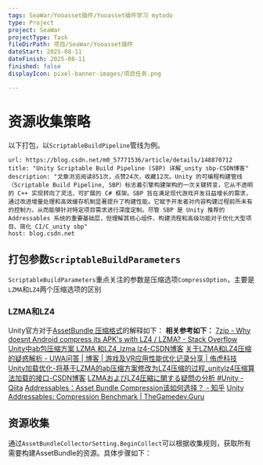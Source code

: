 ```yaml
---
tags: SeaWar/Yooasset插件/Yooasset插件学习 mytodo
type: Project
project: SeaWar
projectType: Task
fileDirPath: 项目/SeaWar/Yooasset插件
dateStart: 2025-08-11
dateFinish: 2025-08-11
finished: false
displayIcon: pixel-banner-images/项目任务.png

---
```

# 资源收集策略
以下打包，以`ScriptableBuildPipeline`管线为例。
```cardlink
url: https://blog.csdn.net/m0_57771536/article/details/148870712
title: "Unity Scriptable Build Pipeline (SBP) 详解_unity sbp-CSDN博客"
description: "文章浏览阅读851次，点赞24次，收藏12次。Unity 的可编程构建管线（Scriptable Build Pipeline, SBP）标志着引擎构建架构的一次关键转变，它从不透明的 C++ 实现转向了灵活、可扩展的 C# 框架。SBP 旨在满足现代游戏开发日益增长的需求，通过改进增量处理和高效缓存机制显著提升了构建性能。它赋予开发者对内容构建过程前所未有的控制力，从而能够针对特定项目需求进行深度定制。尽管 SBP 是 Unity 推荐的 Addressables 系统的重要基础层，但理解其核心组件、构建流程和高级功能对于优化大型项目、简化 CI/C_unity sbp"
host: blog.csdn.net
```
## 打包参数`ScriptableBuildParameters`
`ScriptableBuildParameters`重点关注的参数是压缩选项`CompressOption`，主要是`LZMA`和`LZ4`两个压缩选项的区别
### **LZMA和LZ4**
Unity官方对于[AssetBundle 压缩格式](https://docs.unity3d.com/Manual/assetbundles-compression-format.html)的解释如下：
**相关参考如下：**
[7zip - Why doesnt Android compress its APK's with LZ4 / LZMA? - Stack Overflow](https://stackoverflow.com/questions/46357763/why-doesnt-android-compress-its-apks-with-lz4-lzma)
[Unity中ab包压缩方案 LZMA 和LZ4_lzma lz4-CSDN博客](https://blog.csdn.net/qq_38721111/article/details/129184791)
[关于LZMA和LZ4压缩的疑惑解析 - UWA问答 | 博客 | 游戏及VR应用性能优化记录分享 | 侑虎科技](https://blog.uwa4d.com/archives/TechSharing_112.html)
[Unity加载优化-将基于LZMA的ab压缩方案修改为LZ4压缩的过程_unitylz4压缩算法加载的接口-CSDN博客](https://blog.csdn.net/weixin_36719607/article/details/121257948)
[LZMAおよびLZ4圧縮に関する疑問の分析 #Unity - Qiita](https://qiita.com/UWATechnology/items/7039e4623998d2dc4fa3)
[Addressables：Asset Bundle Compression该如何选择？ - 知乎](https://zhuanlan.zhihu.com/p/673316663)
[Unity Addressables: Compression Benchmark | TheGamedev.Guru](https://thegamedev.guru/unity-addressables/compression-benchmark/)
## 资源收集
通过`AssetBundleCollectorSetting.BeginCollect`可以根据收集规则，获取所有需要构建AssetBundle的资源。具体步骤如下：

